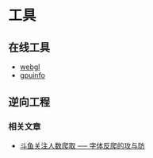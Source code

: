 # 工具

## 在线工具

- [webgl](https://webglreport.com/)
- [gpuinfo](http://gpuinfo.org/)

## 逆向工程

### 相关文章

- [斗鱼关注人数爬取 ── 字体反爬的攻与防](https://cjting.me/2020/07/01/douyu-crawler-and-font-anti-crawling/)
